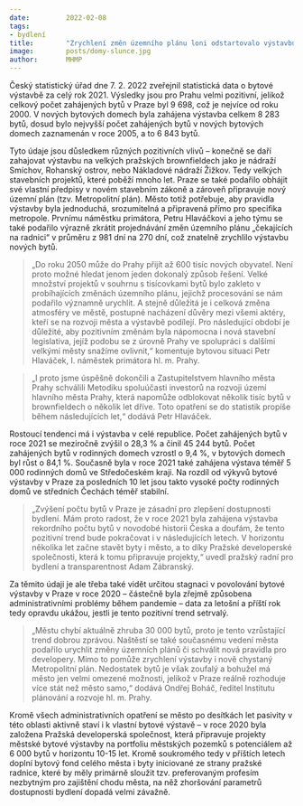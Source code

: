```yaml
---
date:         2022-02-08
tags:        
- bydlení
title:        "Zrychlení změn územního plánu loni odstartovalo výstavbu 10 000 nových bytů. Nejvíce za posledních 20 let"
image: 	      posts/domy-slunce.jpg
author:       MHMP
---
```

 
Český statistický úřad dne 7. 2. 2022 zveřejnil statistická data o bytové výstavbě za celý rok 2021. Výsledky jsou pro Prahu velmi pozitivní, jelikož celkový počet zahájených bytů v Praze byl 9 698, což je nejvíce od roku 2000. V nových bytových domech byla zahájena výstavba celkem 8 283 bytů, dosud bylo nejvyšší počet zahájených bytů v nových bytových domech zaznamenán v roce 2005, a to 6 843 bytů.

Tyto údaje jsou důsledkem různých pozitivních vlivů – konečně se daří zahajovat výstavbu na velkých pražských brownfieldech jako je nádraží Smíchov, Rohanský ostrov, nebo Nákladové nádraží Žižkov. Tedy velkých stavebních projektů, které poběží mnoho let. Praze se také podařilo obhájit své vlastní předpisy v novém stavebním zákoně a zároveň připravuje nový územní plán (tzv. Metropolitní plán). Město totiž potřebuje, aby pravidla výstavby byla jednoduchá, srozumitelná a připravená přímo pro specifika metropole. Prvnímu náměstku primátora, Petru Hlaváčkovi a jeho týmu se také podařilo výrazně zkrátit projednávání změn územního plánu „čekajících na radnici“ v průměru z 981 dní na 270 dní, což znatelně zrychlilo výstavbu nových bytů. 

> „Do roku 2050 může do Prahy přijít až 600 tisíc nových obyvatel. Není proto možné hledat jenom jeden dokonalý způsob řešení. Velké množství projektů v souhrnu s tisícovkami bytů bylo zakleto v probíhajících změnách územního plánu, jejichž procesování se nám podařilo významně urychlit. A stejně důležitá je i celková změna atmosféry ve městě, postupné nacházení důvěry mezi všemi aktéry, kteří se na rozvoji města a výstavbě podílejí. Pro následující období je důležité, aby pozitivním změnám byla nápomocna i nová stavební legislativa, jejíž podobu se z úrovně Prahy ve spolupráci s dalšími velkými městy snažíme ovlivnit,“ komentuje bytovou situaci Petr Hlaváček, I. náměstek primátora hl. m. Prahy.

> „I proto jsme úspěšně dokončili a Zastupitelstvem hlavního města Prahy schválili Metodiku spoluúčasti investorů na rozvoji území hlavního města Prahy, která napomůže odblokovat několik tisíc bytů v brownfieldech o několik let dříve. Toto opatření se do statistik propíše během následujících let,“ dodává Petr Hlaváček.

Rostoucí tendenci má i výstavba v celé republice. Počet zahájených bytů v roce 2021 se meziročně zvýšil o 28,3 % a činil 45 244 bytů. Počet zahájených bytů v rodinných domech vzrostl o 9,4 %, v bytových domech byl růst o 84,1 %. Současně byla v roce 2021 také zahájena výstava téměř 5 000 rodinných domů ve Středočeském kraji. Na rozdíl od výkyvů bytové výstavby v Praze za posledních 10 let jsou takto vysoké počty rodinných domů ve středních Čechách téměř stabilní.

> „Zvýšení počtu bytů v Praze je zásadní pro zlepšení dostupnosti bydlení. Mám proto radost, že v roce 2021 byla zahájena výstavba rekordního počtu bytů v novodobé historii Česka a doufám, že tento pozitivní trend bude pokračovat i v následujících letech. V horizontu několika let začne stavět byty i město, a to díky Pražské developerské společnosti, která k tomu připravuje projekty,“ uvedl pražský radní pro bydlení a transparentnost Adam Zábranský.

Za těmito údaji je ale třeba také vidět určitou stagnaci v povolování bytové výstavby v Praze v roce 2020 – částečně byla zřejmě způsobena administrativními problémy během pandemie – data za letošní a příští rok tedy opravdu ukážou, jestli je tento pozitivní trend setrvalý.

> „Městu chybí aktuálně zhruba 30 000 bytů, proto je tento vzrůstající trend dobrou zprávou. Naštěstí se také současnému vedení města podařilo urychlit změny územních plánů či schválit nová pravidla pro developery. Mimo to pomůže zrychlení výstavby i nově chystaný Metropolitní plán. Nedostatek bytů je však zoufalý a bohužel má město jen velmi omezené možnosti, jelikož v Praze reálně rozhoduje více stát než město samo,“ dodává Ondřej Boháč, ředitel Institutu plánování a rozvoje hl. m. Prahy.

Kromě všech administrativních opatření se město po desítkách let pasivity v této oblasti aktivně staví i k vlastní bytové výstavě – v roce 2020 byla založena Pražská developerská společnost, která připravuje projekty městské bytové výstavby na portfoliu městských pozemků s potenciálem až 6 000 bytů v horizontu 10-15 let. Kromě soukromého tedy v příštích letech doplní bytový fond celého města i byty iniciované ze strany pražské radnice, které by měly primárně sloužit tzv. preferovaným profesím nezbytným pro zajištění chodu města, na něž zhoršování parametrů dostupnosti bydlení dopadá velmi závažně.

 
